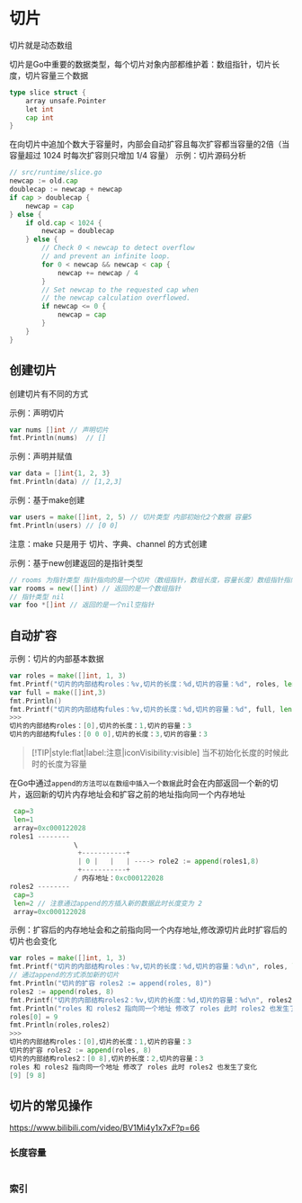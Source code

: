 # 切片

切片就是动态数组

切片是Go中重要的数据类型，每个切片对象内部都维护着：数组指针，切片长度，切片容量三个数据
```go
type slice struct {
	array unsafe.Pointer
	let int
	cap int
}
```

在向切片中追加个数大于容量时，内部会自动扩容且每次扩容都当容量的2倍（当容量超过 1024 时每次扩容则只增加 1/4 容量）
示例：切片源码分析
```go
// src/runtime/slice.go
newcap := old.cap
doublecap := newcap + newcap
if cap > doublecap {
    newcap = cap
} else {
    if old.cap < 1024 {
        newcap = doublecap
    } else {
        // Check 0 < newcap to detect overflow
        // and prevent an infinite loop.
        for 0 < newcap && newcap < cap {
            newcap += newcap / 4
        }
        // Set newcap to the requested cap when
        // the newcap calculation overflowed.
        if newcap <= 0 {
            newcap = cap
        }
    }
}
```
## 创建切片

创建切片有不同的方式

示例：声明切片
```go
var nums []int // 声明切片
fmt.Println(nums)  // []
```

示例：声明并赋值
```go
var data = []int{1, 2, 3}
fmt.Println(data) // [1,2,3]
```

示例：基于make创建
```go
var users = make([]int, 2, 5) // 切片类型 内部初始化2个数据 容量5 
fmt.Println(users) // [0 0]
```
注意：make 只是用于 切片、字典、channel 的方式创建

示例：基于new创建返回的是指针类型

```go
// rooms 为指针类型 指针指向的是一个切片（数组指针，数组长度，容量长度）数组指针指向的是数组
var rooms = new([]int) // 返回的是一个数组指针
// 指针类型 nil
var foo *[]int // 返回的是一个nil空指针
```

## 自动扩容

示例：切片的内部基本数据
```go
var roles = make([]int, 1, 3)
fmt.Printf("切片的内部结构roles：%v,切片的长度：%d,切片的容量：%d", roles, len(roles), cap(roles))
var full = make([]int,3)
fmt.Println()
fmt.Printf("切片的内部结构fules：%v,切片的长度：%d,切片的容量：%d", full, len(full), cap(full))
>>>
切片的内部结构roles：[0],切片的长度：1,切片的容量：3
切片的内部结构fules：[0 0 0],切片的长度：3,切片的容量：3
```
> [!TIP|style:flat|label:注意|iconVisibility:visible] 
> 当不初始化长度的时候此时的长度为容量



在Go中通过`append的方法可以在数组中插入一个数据`此时会在内部返回一个新的切片，返回新的切片内存地址会和扩容之前的地址指向同一个内存地址
```go
 cap=3
 len=1
 array=0xc000122028
roles1 --------
                \
                 +-----------+
                 | 0 |   |   | ----> role2 := append(roles1,8)
                 +-----------+  
                / 内存地址：0xc000122028 
roles2 --------
 cap=3
 len=2 // 注意通过append的方插入新的数据此时长度变为 2
 array=0xc000122028
```
示例：扩容后的内存地址会和之前指向同一个内存地址,修改源切片此时扩容后的切片也会变化
```go
var roles = make([]int, 1, 3)
fmt.Printf("切片的内部结构roles：%v,切片的长度：%d,切片的容量：%d\n", roles, len(roles), cap(roles))
// 通过append的方式添加新的切片
fmt.Println("切片的扩容 roles2 := append(roles, 8)")
roles2 := append(roles, 8)
fmt.Printf("切片的内部结构roles2：%v,切片的长度：%d,切片的容量：%d\n", roles2, len(roles2), cap(roles2))
fmt.Println("roles 和 roles2 指向同一个地址 修改了 roles 此时 roles2 也发生了变化")
roles[0] = 9
fmt.Println(roles,roles2)
>>> 
切片的内部结构roles：[0],切片的长度：1,切片的容量：3
切片的扩容 roles2 := append(roles, 8)
切片的内部结构roles2：[0 8],切片的长度：2,切片的容量：3
roles 和 roles2 指向同一个地址 修改了 roles 此时 roles2 也发生了变化
[9] [9 8]

```
## 切片的常见操作
https://www.bilibili.com/video/BV1Mi4y1x7xF?p=66

### 长度容量
```go

```
### 索引
```go

```

